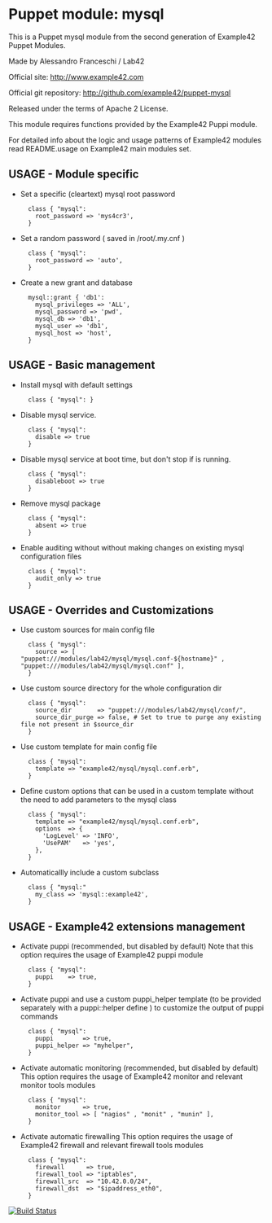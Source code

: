 # Puppet module: mysql

This is a Puppet mysql module from the second generation of Example42 Puppet Modules.

Made by Alessandro Franceschi / Lab42

Official site: http://www.example42.com

Official git repository: http://github.com/example42/puppet-mysql

Released under the terms of Apache 2 License.

This module requires functions provided by the Example42 Puppi module.

For detailed info about the logic and usage patterns of Example42 modules read README.usage on Example42 main modules set.

## USAGE - Module specific

* Set a specific (cleartext) mysql root password

        class { "mysql":
          root_password => 'mys4cr3',
        }

* Set a random password ( saved in /root/.my.cnf )

        class { "mysql":
          root_password => 'auto',          
        }

* Create a new grant and database

        mysql::grant { 'db1':
          mysql_privileges => 'ALL',
          mysql_password => 'pwd',
          mysql_db => 'db1',
          mysql_user => 'db1',
          mysql_host => 'host',
        }


## USAGE - Basic management

* Install mysql with default settings

        class { "mysql": }

* Disable mysql service.

        class { "mysql":
          disable => true
        }

* Disable mysql service at boot time, but don't stop if is running.

        class { "mysql":
          disableboot => true
        }

* Remove mysql package

        class { "mysql":
          absent => true
        }

* Enable auditing without without making changes on existing mysql configuration files

        class { "mysql":
          audit_only => true
        }


## USAGE - Overrides and Customizations
* Use custom sources for main config file 

        class { "mysql":
          source => [ "puppet:///modules/lab42/mysql/mysql.conf-${hostname}" , "puppet:///modules/lab42/mysql/mysql.conf" ], 
        }


* Use custom source directory for the whole configuration dir

        class { "mysql":
          source_dir       => "puppet:///modules/lab42/mysql/conf/",
          source_dir_purge => false, # Set to true to purge any existing file not present in $source_dir
        }

* Use custom template for main config file 

        class { "mysql":
          template => "example42/mysql/mysql.conf.erb",      
        }

* Define custom options that can be used in a custom template without the
  need to add parameters to the mysql class

        class { "mysql":
          template => "example42/mysql/mysql.conf.erb",    
          options  => {
            'LogLevel' => 'INFO',
            'UsePAM'   => 'yes',
          },
        }

* Automaticallly include a custom subclass

        class { "mysql:"
          my_class => 'mysql::example42',
        }


## USAGE - Example42 extensions management 
* Activate puppi (recommended, but disabled by default)
  Note that this option requires the usage of Example42 puppi module

        class { "mysql": 
          puppi    => true,
        }

* Activate puppi and use a custom puppi_helper template (to be provided separately with
  a puppi::helper define ) to customize the output of puppi commands 

        class { "mysql":
          puppi        => true,
          puppi_helper => "myhelper", 
        }

* Activate automatic monitoring (recommended, but disabled by default)
  This option requires the usage of Example42 monitor and relevant monitor tools modules

        class { "mysql":
          monitor      => true,
          monitor_tool => [ "nagios" , "monit" , "munin" ],
        }

* Activate automatic firewalling 
  This option requires the usage of Example42 firewall and relevant firewall tools modules

        class { "mysql":       
          firewall      => true,
          firewall_tool => "iptables",
          firewall_src  => "10.42.0.0/24",
          firewall_dst  => "$ipaddress_eth0",
        }



[![Build Status](https://travis-ci.org/example42/puppet-mysql.png?branch=master)](https://travis-ci.org/example42/puppet-mysql)
